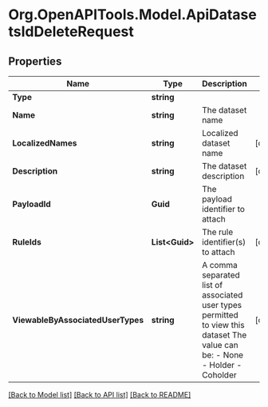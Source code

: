 # Org.OpenAPITools.Model.ApiDatasetsIdDeleteRequest

## Properties

Name | Type | Description | Notes
------------ | ------------- | ------------- | -------------
**Type** | **string** |  | 
**Name** | **string** | The dataset name | 
**LocalizedNames** | **string** | Localized dataset name | [optional] 
**Description** | **string** | The dataset description | [optional] 
**PayloadId** | **Guid** | The payload identifier to attach | 
**RuleIds** | **List&lt;Guid&gt;** | The rule identifier(s) to attach | [optional] 
**ViewableByAssociatedUserTypes** | **string** | A comma separated list of associated user types permitted to view this dataset    The value can be:  - None  - Holder  - Coholder | [optional] 

[[Back to Model list]](../README.md#documentation-for-models) [[Back to API list]](../README.md#documentation-for-api-endpoints) [[Back to README]](../README.md)

